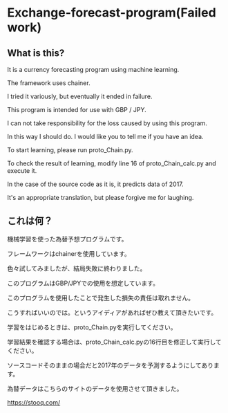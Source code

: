 # Exchange-forecast-program(Failed work)

## What is this?
It is a currency forecasting program using machine learning.

The framework uses chainer.

I tried it variously, but eventually it ended in failure.

This program is intended for use with GBP / JPY.

I can not take responsibility for the loss caused by using this program.

In this way I should do. I would like you to tell me if you have an idea.


To start learning, please run proto_Chain.py.

To check the result of learning, modify line 16 of proto_Chain_calc.py and execute it.

In the case of the source code as it is, it predicts data of 2017.

It's an appropriate translation, but please forgive me for laughing.


## これは何？
機械学習を使った為替予想プログラムです。

フレームワークはchainerを使用しています。

色々試してみましたが、結局失敗に終わりました。

このプログラムはGBP/JPYでの使用を想定しています。

このプログラムを使用したことで発生した損失の責任は取れません。

こうすればいいのでは。というアイディアがあればぜひ教えて頂きたいです。

学習をはじめるときは、proto_Chain.pyを実行してください。

学習結果を確認する場合は、proto_Chain_calc.pyの16行目を修正して実行してください。

ソースコードそのままの場合だと2017年のデータを予測するようにしてあります。

為替データはこちらのサイトのデータを使用させて頂きました。

https://stooq.com/